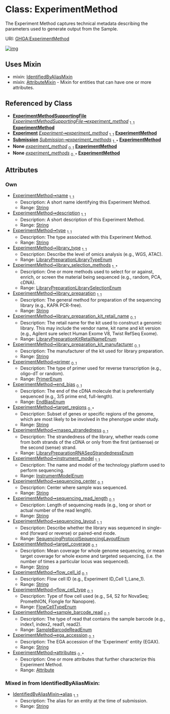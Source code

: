 
# Class: ExperimentMethod


The Experiment Method captures technical metadata describing the parameters used to generate output from the Sample.

URI: [GHGA:ExperimentMethod](https://w3id.org/GHGA/ExperimentMethod)


[![img](https://yuml.me/diagram/nofunky;dir:TB/class/[Submission],[IdentifiedByAliasMixin],[ExperimentMethodSupportingFile],[Attribute]<attributes%200..*-++[ExperimentMethod&#124;name:string;description:string;type:string;library_type:LibraryPreparationLibraryTypeEnum;library_selection_methods:LibraryPreparationLibrarySelectionEnum%20%2B;library_preparation:string;library_preparation_kit_retail_name:LibraryPreparationKitRetailNameEnum%20%3F;library_preparation_kit_manufacturer:string%20%3F;primer:PrimerEnum%20%3F;end_bias:EndBiasEnum%20%3F;target_regions:string%20*;rnaseq_strandedness:LibraryPreparationRNASeqStrandednessEnum%20%3F;instrument_model:InstrumentModelEnum;sequencing_center:string%20%3F;sequencing_read_length:string%20%3F;sequencing_layout:SequencingProtocolSequencingLayoutEnum;target_coverage:string%20%3F;flow_cell_id:string%20%3F;flow_cell_type:FlowCellTypeEnum%20%3F;sample_barcode_read:SampleBarcodeReadEnum%20%3F;ega_accession:string%20%3F;alias:string],[ExperimentMethodSupportingFile]-%20experiment_method%201..1>[ExperimentMethod],[Experiment]-%20experiment_method%201..1>[ExperimentMethod],[Submission]++-%20experiment_methods%201..*>[ExperimentMethod],[Experiment]-%20experiment_method(i)%200..1>[ExperimentMethod],[ExperimentMethodSupportingFile]-%20experiment_method(i)%200..1>[ExperimentMethod],[Submission]-%20experiment_methods(i)%200..*>[ExperimentMethod],[ExperimentMethod]uses%20-.->[IdentifiedByAliasMixin],[ExperimentMethod]uses%20-.->[AttributeMixin],[Experiment],[AttributeMixin],[Attribute])](https://yuml.me/diagram/nofunky;dir:TB/class/[Submission],[IdentifiedByAliasMixin],[ExperimentMethodSupportingFile],[Attribute]<attributes%200..*-++[ExperimentMethod&#124;name:string;description:string;type:string;library_type:LibraryPreparationLibraryTypeEnum;library_selection_methods:LibraryPreparationLibrarySelectionEnum%20%2B;library_preparation:string;library_preparation_kit_retail_name:LibraryPreparationKitRetailNameEnum%20%3F;library_preparation_kit_manufacturer:string%20%3F;primer:PrimerEnum%20%3F;end_bias:EndBiasEnum%20%3F;target_regions:string%20*;rnaseq_strandedness:LibraryPreparationRNASeqStrandednessEnum%20%3F;instrument_model:InstrumentModelEnum;sequencing_center:string%20%3F;sequencing_read_length:string%20%3F;sequencing_layout:SequencingProtocolSequencingLayoutEnum;target_coverage:string%20%3F;flow_cell_id:string%20%3F;flow_cell_type:FlowCellTypeEnum%20%3F;sample_barcode_read:SampleBarcodeReadEnum%20%3F;ega_accession:string%20%3F;alias:string],[ExperimentMethodSupportingFile]-%20experiment_method%201..1>[ExperimentMethod],[Experiment]-%20experiment_method%201..1>[ExperimentMethod],[Submission]++-%20experiment_methods%201..*>[ExperimentMethod],[Experiment]-%20experiment_method(i)%200..1>[ExperimentMethod],[ExperimentMethodSupportingFile]-%20experiment_method(i)%200..1>[ExperimentMethod],[Submission]-%20experiment_methods(i)%200..*>[ExperimentMethod],[ExperimentMethod]uses%20-.->[IdentifiedByAliasMixin],[ExperimentMethod]uses%20-.->[AttributeMixin],[Experiment],[AttributeMixin],[Attribute])

## Uses Mixin

 *  mixin: [IdentifiedByAliasMixin](IdentifiedByAliasMixin.md)
 *  mixin: [AttributeMixin](AttributeMixin.md) - Mixin for entities that can have one or more attributes.

## Referenced by Class

 *  **[ExperimentMethodSupportingFile](ExperimentMethodSupportingFile.md)** *[ExperimentMethodSupportingFile➞experiment_method](ExperimentMethodSupportingFile_experiment_method.md)*  <sub>1..1</sub>  **[ExperimentMethod](ExperimentMethod.md)**
 *  **[Experiment](Experiment.md)** *[Experiment➞experiment_method](Experiment_experiment_method.md)*  <sub>1..1</sub>  **[ExperimentMethod](ExperimentMethod.md)**
 *  **[Submission](Submission.md)** *[Submission➞experiment_methods](Submission_experiment_methods.md)*  <sub>1..\*</sub>  **[ExperimentMethod](ExperimentMethod.md)**
 *  **None** *[experiment_method](experiment_method.md)*  <sub>0..1</sub>  **[ExperimentMethod](ExperimentMethod.md)**
 *  **None** *[experiment_methods](experiment_methods.md)*  <sub>0..\*</sub>  **[ExperimentMethod](ExperimentMethod.md)**

## Attributes


### Own

 * [ExperimentMethod➞name](ExperimentMethod_name.md)  <sub>1..1</sub>
     * Description: A short name identifying this Experiment Method.
     * Range: [String](types/String.md)
 * [ExperimentMethod➞description](ExperimentMethod_description.md)  <sub>1..1</sub>
     * Description: A short description of this Experiment Method.
     * Range: [String](types/String.md)
 * [ExperimentMethod➞type](ExperimentMethod_type.md)  <sub>1..1</sub>
     * Description: The type associated with this Experiment Method.
     * Range: [String](types/String.md)
 * [ExperimentMethod➞library_type](ExperimentMethod_library_type.md)  <sub>1..1</sub>
     * Description: Describe the level of omics analysis (e.g., WGS, ATAC).
     * Range: [LibraryPreparationLibraryTypeEnum](LibraryPreparationLibraryTypeEnum.md)
 * [ExperimentMethod➞library_selection_methods](ExperimentMethod_library_selection_methods.md)  <sub>1..\*</sub>
     * Description: One or more methods used to select for or against, enrich, or screen the material being sequenced (e.g., random, PCA, cDNA).
     * Range: [LibraryPreparationLibrarySelectionEnum](LibraryPreparationLibrarySelectionEnum.md)
 * [ExperimentMethod➞library_preparation](ExperimentMethod_library_preparation.md)  <sub>1..1</sub>
     * Description: The general method for preparation of the sequencing library (e.g., KAPA PCR-free).
     * Range: [String](types/String.md)
 * [ExperimentMethod➞library_preparation_kit_retail_name](ExperimentMethod_library_preparation_kit_retail_name.md)  <sub>0..1</sub>
     * Description: The retail name for the kit used to construct a genomic library. This may include the vendor name, kit name and kit version (e.g., Agilent sure select Human Exome V8, Twist RefSeq Exome).
     * Range: [LibraryPreparationKitRetailNameEnum](LibraryPreparationKitRetailNameEnum.md)
 * [ExperimentMethod➞library_preparation_kit_manufacturer](ExperimentMethod_library_preparation_kit_manufacturer.md)  <sub>0..1</sub>
     * Description: The manufacturer of the kit used for library preparation.
     * Range: [String](types/String.md)
 * [ExperimentMethod➞primer](ExperimentMethod_primer.md)  <sub>0..1</sub>
     * Description: The type of primer used for reverse transcription (e.g., oligo-dT or random).
     * Range: [PrimerEnum](PrimerEnum.md)
 * [ExperimentMethod➞end_bias](ExperimentMethod_end_bias.md)  <sub>0..1</sub>
     * Description: The end of the cDNA molecule that is preferentially sequenced (e.g., 3/5 prime end, full-length).
     * Range: [EndBiasEnum](EndBiasEnum.md)
 * [ExperimentMethod➞target_regions](ExperimentMethod_target_regions.md)  <sub>0..\*</sub>
     * Description: Subset of genes or specific regions of the genome, which are most likely to be involved in the phenotype under study.
     * Range: [String](types/String.md)
 * [ExperimentMethod➞rnaseq_strandedness](ExperimentMethod_rnaseq_strandedness.md)  <sub>0..1</sub>
     * Description: The strandedness of the library, whether reads come from both strands of the cDNA or only from the first (antisense) or the second (sense) strand.
     * Range: [LibraryPreparationRNASeqStrandednessEnum](LibraryPreparationRNASeqStrandednessEnum.md)
 * [ExperimentMethod➞instrument_model](ExperimentMethod_instrument_model.md)  <sub>1..1</sub>
     * Description: The name and model of the technology platform used to perform sequencing.
     * Range: [InstrumentModelEnum](InstrumentModelEnum.md)
 * [ExperimentMethod➞sequencing_center](ExperimentMethod_sequencing_center.md)  <sub>0..1</sub>
     * Description: Center where sample was sequenced.
     * Range: [String](types/String.md)
 * [ExperimentMethod➞sequencing_read_length](ExperimentMethod_sequencing_read_length.md)  <sub>0..1</sub>
     * Description: Length of sequencing reads (e.g., long or short or actual number of the read length).
     * Range: [String](types/String.md)
 * [ExperimentMethod➞sequencing_layout](ExperimentMethod_sequencing_layout.md)  <sub>1..1</sub>
     * Description: Describe whether the library was sequenced in single-end (forward or reverse) or paired-end mode.
     * Range: [SequencingProtocolSequencingLayoutEnum](SequencingProtocolSequencingLayoutEnum.md)
 * [ExperimentMethod➞target_coverage](ExperimentMethod_target_coverage.md)  <sub>0..1</sub>
     * Description: Mean coverage for whole genome sequencing, or mean target coverage for whole exome and targeted sequencing, (i.e. the number of times a particular locus was sequenced).
     * Range: [String](types/String.md)
 * [ExperimentMethod➞flow_cell_id](ExperimentMethod_flow_cell_id.md)  <sub>0..1</sub>
     * Description: Flow cell ID (e.g., Experiment ID_Cell 1_Lane_1).
     * Range: [String](types/String.md)
 * [ExperimentMethod➞flow_cell_type](ExperimentMethod_flow_cell_type.md)  <sub>0..1</sub>
     * Description: Type of flow cell used (e.g., S4, S2 for NovaSeq; PromethION, Flongle for Nanopore).
     * Range: [FlowCellTypeEnum](FlowCellTypeEnum.md)
 * [ExperimentMethod➞sample_barcode_read](ExperimentMethod_sample_barcode_read.md)  <sub>0..1</sub>
     * Description: The type of read that contains the sample barcode (e.g., index1, index2, read1, read2).
     * Range: [SampleBarcodeReadEnum](SampleBarcodeReadEnum.md)
 * [ExperimentMethod➞ega_accession](ExperimentMethod_ega_accession.md)  <sub>0..1</sub>
     * Description: The EGA accession of the 'Experiment' entity (EGAX).
     * Range: [String](types/String.md)
 * [ExperimentMethod➞attributes](ExperimentMethod_attributes.md)  <sub>0..\*</sub>
     * Description: One or more attributes that further characterize this Experiment Method.
     * Range: [Attribute](Attribute.md)

### Mixed in from IdentifiedByAliasMixin:

 * [IdentifiedByAliasMixin➞alias](IdentifiedByAliasMixin_alias.md)  <sub>1..1</sub>
     * Description: The alias for an entity at the time of submission.
     * Range: [String](types/String.md)
